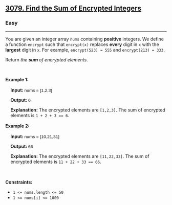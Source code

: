 <h2><a href="https://leetcode.com/problems/find-the-sum-of-encrypted-integers/">3079. Find the Sum of Encrypted Integers</a></h2><h3>Easy</h3><hr><div><p>You are given an integer array <code style="font-family: monospace, Bangla753, sans-serif;">nums</code> containing <strong>positive</strong> integers. We define a function <code style="font-family: monospace, Bangla753, sans-serif;">encrypt</code> such that <code style="font-family: monospace, Bangla753, sans-serif;">encrypt(x)</code> replaces <strong>every</strong> digit in <code style="font-family: monospace, Bangla753, sans-serif;">x</code> with the <strong>largest</strong> digit in <code style="font-family: monospace, Bangla753, sans-serif;">x</code>. For example, <code style="font-family: monospace, Bangla753, sans-serif;">encrypt(523) = 555</code> and <code style="font-family: monospace, Bangla753, sans-serif;">encrypt(213) = 333</code>.</p>

<p>Return <em>the <strong>sum </strong>of encrypted elements</em>.</p>

<p>&nbsp;</p>
<p><strong class="example">Example 1:</strong></p>

<div class="example-block" style="border-color: var(--border-tertiary); border-left-width: 2px; color: var(--text-secondary); font-size: .875rem; margin-bottom: 1rem; margin-top: 1rem; overflow: visible; padding-left: 1rem;">
<p><strong>Input: </strong><span class="example-io" style="font-family: Menlo, Bangla753, sans-serif; font-size: 0.85rem;">nums = [1,2,3]</span></p>

<p><strong>Output: </strong><span class="example-io" style="font-family: Menlo, Bangla753, sans-serif; font-size: 0.85rem;">6</span></p>

<p><strong>Explanation:</strong> The encrypted elements are&nbsp;<code style="font-family: monospace, Bangla753, sans-serif;">[1,2,3]</code>. The sum of encrypted elements is <code style="font-family: monospace, Bangla753, sans-serif;">1 + 2 + 3 == 6</code>.</p>
</div>

<p><strong class="example">Example 2:</strong></p>

<div class="example-block" style="border-color: var(--border-tertiary); border-left-width: 2px; color: var(--text-secondary); font-size: .875rem; margin-bottom: 1rem; margin-top: 1rem; overflow: visible; padding-left: 1rem;">
<p><strong>Input: </strong><span class="example-io" style="font-family: Menlo, Bangla753, sans-serif; font-size: 0.85rem;">nums = [10,21,31]</span></p>

<p><strong>Output: </strong><span class="example-io" style="font-family: Menlo, Bangla753, sans-serif; font-size: 0.85rem;">66</span></p>

<p><strong>Explanation:</strong> The encrypted elements are <code style="font-family: monospace, Bangla753, sans-serif;">[11,22,33]</code>. The sum of encrypted elements is <code style="font-family: monospace, Bangla753, sans-serif;">11 + 22 + 33 == 66</code>.</p>
</div>

<p>&nbsp;</p>
<p><strong>Constraints:</strong></p>

<ul>
	<li><code style="font-family: monospace, Bangla753, sans-serif;">1 &lt;= nums.length &lt;= 50</code></li>
	<li><code style="font-family: monospace, Bangla753, sans-serif;">1 &lt;= nums[i] &lt;= 1000</code></li>
</ul>
</div>